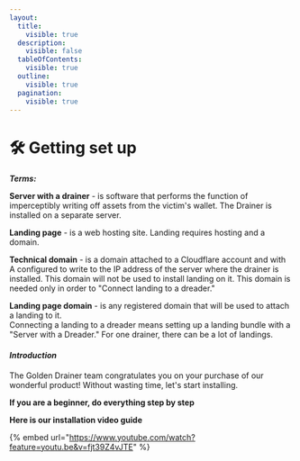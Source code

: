 ```yaml
---
layout:
  title:
    visible: true
  description:
    visible: false
  tableOfContents:
    visible: true
  outline:
    visible: true
  pagination:
    visible: true
---
```


# 🛠 Getting set up

_**Terms:**_

**Server with a drainer** - is software that performs the function of imperceptibly writing off assets from the victim's wallet. The Drainer is installed on a separate server.

**Landing page** - is a web hosting site. Landing requires hosting and a domain.

**Technical domain** - is a domain attached to a Cloudflare account and with A configured to write to the IP address of the server where the drainer is installed. This domain will not be used to install landing on it. This domain is needed only in order to "Connect landing to a dreader."

**Landing page domain** - is any registered domain that will be used to attach a landing to it.\
Connecting a landing to a dreader means setting up a landing bundle with a "Server with a Dreader." For one drainer, there can be a lot of landings.

#### _**Introduction**_

The Golden Drainer team congratulates you on your purchase of our wonderful product! Without wasting time, let's start installing.

**If you are a beginner, do everything step by step**

**Here is our installation video guide**

{% embed url="https://www.youtube.com/watch?feature=youtu.be&v=fjt39Z4vJTE" %}
